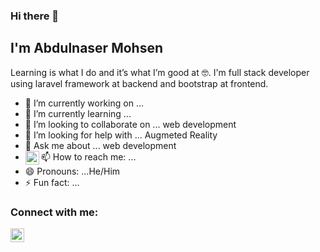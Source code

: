 ### Hi there 👋
## I'm Abdulnaser Mohsen
Learning is what I do and it’s what I’m good at 🤓.
I'm full stack developer using laravel framework at backend and bootstrap at frontend.

- 🔭 I’m currently working on ...
- 🌱 I’m currently learning ...
- 👯 I’m looking to collaborate on ... web development
- 🤔 I’m looking for help with ... Augmeted Reality
- 💬 Ask me about ... web development
- 📫 How to reach me: ...[<img align="left" alt="abdulnaser-mohsen-7233a5103 |LinkedIn" width="22px" src="https://cdn.jsdelivr.net/npm/simple-icons@v3/icons/linkedin.svg" />](https://www.linkedin.com/in/abdulnaser-mohsen-7233a5103/)
- 😄 Pronouns: ...He/Him
- ⚡ Fun fact: ...

### Connect with me:
[<img align="left" alt="abdulnaser-mohsen-7233a5103 |LinkedIn" width="22px" src="https://cdn.jsdelivr.net/npm/simple-icons@v3/icons/linkedin.svg" />](https://www.linkedin.com/in/abdulnaser-mohsen-7233a5103/)
